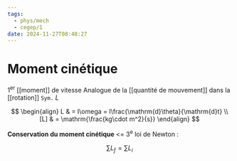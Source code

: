 ```yaml
---
tags:
  - phys/mech
  - cegep/1
date: 2024-11-27T08:48:27
---
```


# Moment cinétique

1<sup>er</sup> [[moment]] de vitesse
Analogue de la [[quantité de mouvement]] dans la [[rotation]]
`Sym.` $L$

$$
\begin{align}
L & = I\omega = I\frac{\mathrm{d}\theta}{\mathrm{d}t} \\
[L] & = \mathrm{\frac{kg\cdot m^2}{s}}
\end{align}
$$

**Conservation du moment cinétique** <= 3<sup>e</sup> loi de Newton :

$$
\sum L_f = \sum L_i
$$
